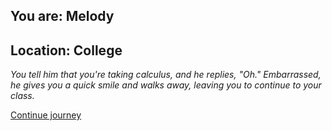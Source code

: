 
## You are: Melody
## Location: College

*You tell him that you're taking calculus, and he replies, "Oh." Embarrassed, he gives you a quick smile
and walks away, leaving you to continue to your class.*

[Continue journey](/node/promotion)